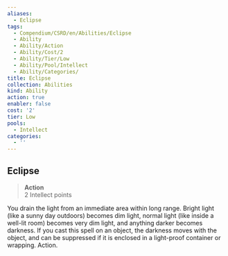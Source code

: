 ```yaml
---
aliases:
  - Eclipse
tags:
  - Compendium/CSRD/en/Abilities/Eclipse
  - Ability
  - Ability/Action
  - Ability/Cost/2
  - Ability/Tier/Low
  - Ability/Pool/Intellect
  - Ability/Categories/
title: Eclipse
collection: Abilities
kind: Ability
action: true
enabler: false
cost: '2'
tier: Low
pools:
  - Intellect
categories:
  - ''
---
```

## Eclipse  
>**Action**  
>2 Intellect points
  
You drain the light from an immediate area within long range. Bright light (like a sunny day outdoors) becomes dim light, normal light (like inside a well-lit room) becomes very dim light, and anything darker becomes darkness. If you cast this spell on an object, the darkness moves with the object, and can be suppressed if it is enclosed in a light-proof container or wrapping. Action.
